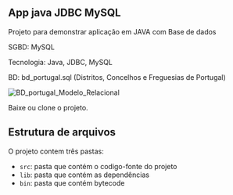 ## App java JDBC MySQL
Projeto para demonstrar aplicação em JAVA com Base de dados

SGBD: MySQL

Tecnologia: Java, JDBC, MySQL

BD: bd_portugal.sql (Distritos, Concelhos e Freguesias de Portugal) 

![BD_portugal_Modelo_Relacional](https://user-images.githubusercontent.com/97760074/150655615-0321c745-a568-4e6f-93de-8d607a2b40b7.png)

Baixe ou clone o projeto.

## Estrutura de arquivos
O projeto contem três pastas:
- `src`: pasta que contém o codigo-fonte do projeto
- `lib`: pasta que contém as dependências
- `bin`: pasta que contém bytecode
